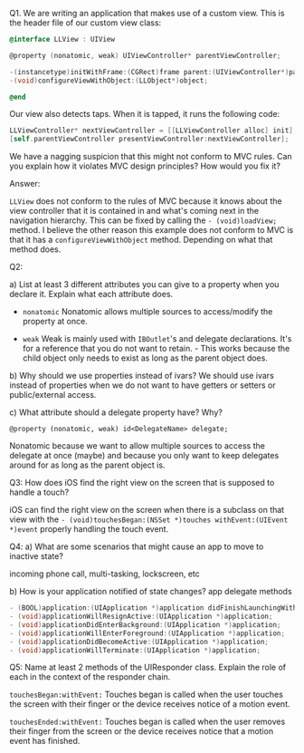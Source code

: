 Q1. We are writing an application that makes use of a custom view. This is the header file of our custom view class:

```objectivec
@interface LLView : UIView

@property (nonatomic, weak) UIViewController* parentViewController;

-(instancetype)initWithFrame:(CGRect)frame parent:(UIViewController*)parentVC;
-(void)configureViewWithObject:(LLObject*)object;

@end
```

Our view also detects taps. When it is tapped, it runs the following code:

```objectivec
LLViewController* nextViewController = [[LLViewController alloc] init];
[self.parentViewController presentViewController:nextViewController];
```

We have a nagging suspicion that this might not conform to MVC rules. Can you explain how it violates MVC design principles? How would you fix it?

Answer:

`LLView` does not conform to the rules of MVC because it knows about the view controller that it is contained in and what's coming next in the navigation hierarchy. This can be fixed by calling the `- (void)loadView;` method. I believe the other reason this example does not conform to MVC is that it has a `configureViewWithObject` method. Depending on what that method does.

Q2: 

a) List at least 3 different attributes you can give to a property when you declare it. Explain what each attribute does.

- `nonatomic`
Nonatomic allows multiple sources to access/modify the property at once.

- `weak`
Weak is mainly used with `IBOutlet`'s and delegate declarations. It's for a reference that you do not want to retain. - This works because the child object only needs to exist as long as the parent object does.

b) Why should we use properties instead of ivars?
We should use ivars instead of properties when we do not want to have getters or setters or public/external access.

c) What attribute should a delegate property have? Why?

`@property (nonatomic, weak) id<DelegateName> delegate;`

Nonatomic because we want to allow multiple sources to access the delegate at once (maybe) and because you only want to keep delegates around for as long as the parent object is.

Q3: How does iOS find the right view on the screen that is supposed to handle a touch?

iOS can find the right view on the screen when there is a subclass on that view with the `- (void)touchesBegan:(NSSet *)touches withEvent:(UIEvent *)event` properly handling the touch event.

Q4: 
a) What are some scenarios that might cause an app to move to inactive state?

incoming phone call, multi-tasking, lockscreen, etc

b) How is your application notified of state changes?
app delegate methods
 
 ```objectivec
- (BOOL)application:(UIApplication *)application didFinishLaunchingWithOptions:(NSDictionary *)launchOptions;
- (void)applicationWillResignActive:(UIApplication *)application;
- (void)applicationDidEnterBackground:(UIApplication *)application;
- (void)applicationWillEnterForeground:(UIApplication *)application;
- (void)applicationDidBecomeActive:(UIApplication *)application;
- (void)applicationWillTerminate:(UIApplication *)application;
```

Q5: Name at least 2 methods of the UIResponder class. Explain the role of each in the context of the responder chain.

`touchesBegan:withEvent:`
Touches began is called when the user touches the screen with their finger or the device receives notice of a motion event.


`touchesEnded:withEvent:`
Touches began is called when the user removes their finger from the screen or the device receives notice that a motion event has finished.
